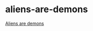 # aliens-are-demons

[Aliens are demons](https://www.youtube.com/results?search_query=aliens+are+demons+flat+earth)
